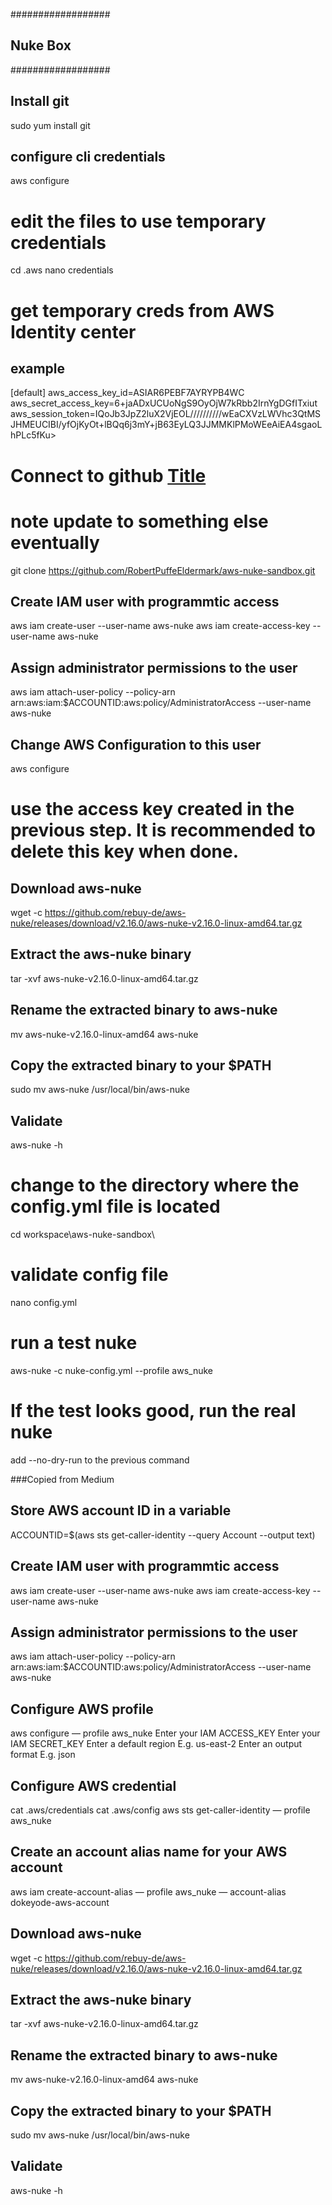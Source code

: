 ################## 
## Nuke Box
################## 


## Install git

sudo yum install git

## configure cli credentials

aws configure

# edit the files to use temporary credentials

cd .aws
nano credentials

# get temporary creds from AWS Identity center

## example 
[default]
aws_access_key_id=ASIAR6PEBF7AYRYPB4WC
aws_secret_access_key=6+jaADxUCUoNgS9OyOjW7kRbb2IrnYgDGfITxiut
aws_session_token=IQoJb3JpZ2luX2VjEOL//////////wEaCXVzLWVhc3QtMSJHMEUCIBI/yfOjKyOt+lBQq6j3mY+jB63EyLQ3JJMMKlPMoWEeAiEA4sgaoLhPLc5fKu>

# Connect to github [Title](https://docs.github.com/en/authentication/connecting-to-github-with-ssh/managing-deploy-keys#deploy-keys)

# note update to something else eventually
git clone https://github.com/RobertPuffeEldermark/aws-nuke-sandbox.git

## Create IAM user with programmtic access
aws iam create-user --user-name aws-nuke
aws iam create-access-key --user-name aws-nuke
## Assign administrator permissions to the user
aws iam attach-user-policy --policy-arn arn:aws:iam:$ACCOUNTID:aws:policy/AdministratorAccess --user-name aws-nuke

## Change AWS Configuration to this user
aws configure
# use the access key created in the previous step. It is recommended to delete this key when done.

## Download aws-nuke
wget -c https://github.com/rebuy-de/aws-nuke/releases/download/v2.16.0/aws-nuke-v2.16.0-linux-amd64.tar.gz
## Extract the aws-nuke binary
tar -xvf aws-nuke-v2.16.0-linux-amd64.tar.gz
## Rename the extracted binary to aws-nuke
mv aws-nuke-v2.16.0-linux-amd64 aws-nuke
## Copy the extracted binary to your $PATH
sudo mv aws-nuke /usr/local/bin/aws-nuke
## Validate
aws-nuke -h


# change to the directory where the config.yml file is located

cd workspace\aws-nuke-sandbox\

# validate config file

nano config.yml

# run a test nuke

aws-nuke -c nuke-config.yml --profile aws_nuke

# If the test looks good, run the real nuke

add --no-dry-run to the previous command








###Copied from Medium

## Store AWS account ID in a variable
ACCOUNTID=$(aws sts get-caller-identity --query Account --output text)
## Create IAM user with programmtic access
aws iam create-user --user-name aws-nuke
aws iam create-access-key --user-name aws-nuke
## Assign administrator permissions to the user
aws iam attach-user-policy --policy-arn arn:aws:iam:$ACCOUNTID:aws:policy/AdministratorAccess --user-name aws-nuke


## Configure AWS profile
aws configure — profile aws_nuke
Enter your IAM ACCESS_KEY
Enter your IAM SECRET_KEY
Enter a default region E.g. us-east-2
Enter an output format E.g. json
## Configure AWS credential
cat .aws/credentials
cat .aws/config
aws sts get-caller-identity — profile aws_nuke
## Create an account alias name for your AWS account
aws iam create-account-alias — profile aws_nuke — account-alias dokeyode-aws-account


## Download aws-nuke
wget -c https://github.com/rebuy-de/aws-nuke/releases/download/v2.16.0/aws-nuke-v2.16.0-linux-amd64.tar.gz
## Extract the aws-nuke binary
tar -xvf aws-nuke-v2.16.0-linux-amd64.tar.gz
## Rename the extracted binary to aws-nuke
mv aws-nuke-v2.16.0-linux-amd64 aws-nuke
## Copy the extracted binary to your $PATH
sudo mv aws-nuke /usr/local/bin/aws-nuke
## Validate
aws-nuke -h
